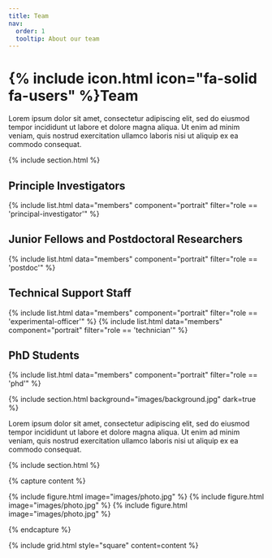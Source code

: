 ```yaml
---
title: Team
nav:
  order: 1
  tooltip: About our team
---
```


# {% include icon.html icon="fa-solid fa-users" %}Team

Lorem ipsum dolor sit amet, consectetur adipiscing elit, sed do eiusmod tempor
incididunt ut labore et dolore magna aliqua. Ut enim ad minim veniam, quis
nostrud exercitation ullamco laboris nisi ut aliquip ex ea commodo consequat.

{% include section.html %}

## Principle Investigators
{% include list.html data="members" component="portrait" filter="role == 'principal-investigator'" %}

## Junior Fellows and Postdoctoral Researchers
{% include list.html data="members" component="portrait" filter="role == 'postdoc'" %}

## Technical Support Staff
{% include list.html data="members" component="portrait" filter="role == 'experimental-officer'" %}
{% include list.html data="members" component="portrait" filter="role == 'technician'" %}

## PhD Students
{% include list.html data="members" component="portrait" filter="role == 'phd'" %}

{% include section.html background="images/background.jpg" dark=true %}

Lorem ipsum dolor sit amet, consectetur adipiscing elit, sed do eiusmod tempor
incididunt ut labore et dolore magna aliqua. Ut enim ad minim veniam, quis
nostrud exercitation ullamco laboris nisi ut aliquip ex ea commodo consequat.

{% include section.html %}

{% capture content %}

{% include figure.html image="images/photo.jpg" %}
{% include figure.html image="images/photo.jpg" %}
{% include figure.html image="images/photo.jpg" %}

{% endcapture %}

{% include grid.html style="square" content=content %}
